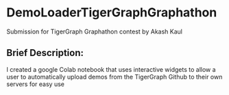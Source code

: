 # DemoLoaderTigerGraphGraphathon
Submission for TigerGraph Graphathon contest by Akash Kaul

## Brief Description:
I created a google Colab notebook that uses interactive widgets to allow a user to automatically upload demos from the TigerGraph Github to their own servers for easy use
